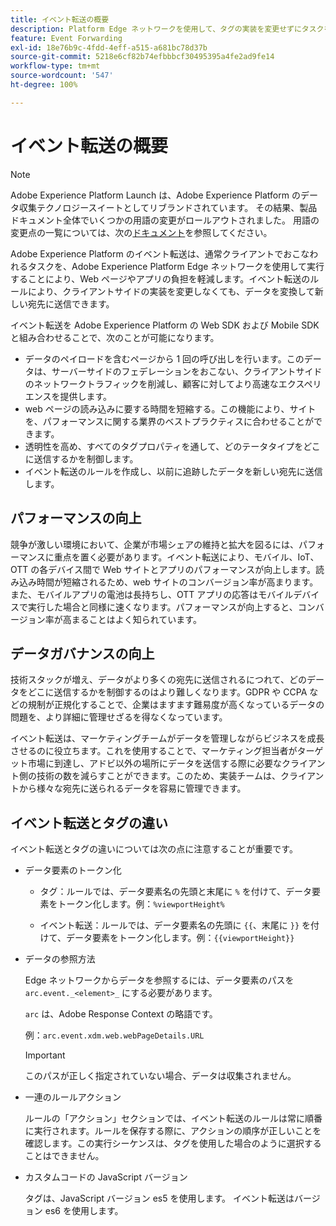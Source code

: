 ```yaml
---
title: イベント転送の概要
description: Platform Edge ネットワークを使用して、タグの実装を変更せずにタスクを実行できる、Adobe Experience Platform のイベント転送について説明します。
feature: Event Forwarding
exl-id: 18e76b9c-4fdd-4eff-a515-a681bc78d37b
source-git-commit: 5218e6cf82b74efbbbcf30495395a4fe2ad9fe14
workflow-type: tm+mt
source-wordcount: '547'
ht-degree: 100%

---
```


# イベント転送の概要

>[!NOTE]
>
>Adobe Experience Platform Launch は、Adobe Experience Platform のデータ収集テクノロジースイートとしてリブランドされています。 その結果、製品ドキュメント全体でいくつかの用語の変更がロールアウトされました。 用語の変更点の一覧については、次の[ドキュメント](../../term-updates.md)を参照してください。

Adobe Experience Platform のイベント転送は、通常クライアントでおこなわれるタスクを、Adobe Experience Platform Edge ネットワークを使用して実行することにより、Web ページやアプリの負担を軽減します。イベント転送のルールにより、クライアントサイドの実装を変更しなくても、データを変換して新しい宛先に送信できます。

イベント転送を Adobe Experience Platform の Web SDK および Mobile SDK と組み合わせることで、次のことが可能になります。

* データのペイロードを含むページから 1 回の呼び出しを行います。このデータは、サーバーサイドのフェデレーションをおこない、クライアントサイドのネットワークトラフィックを削減し、顧客に対してより高速なエクスペリエンスを提供します。
* web ページの読み込みに要する時間を短縮する。この機能により、サイトを、パフォーマンスに関する業界のベストプラクティスに合わせることができます。
* 透明性を高め、すべてのタグプロパティを通して、どのテータタイプをどこに送信するかを制御します。
* イベント転送のルールを作成し、以前に追跡したデータを新しい宛先に送信します。

## パフォーマンスの向上

競争が激しい環境において、企業が市場シェアの維持と拡大を図るには、パフォーマンスに重点を置く必要があります。イベント転送により、モバイル、IoT、OTT の各デバイス間で Web サイトとアプリのパフォーマンスが向上します。読み込み時間が短縮されるため、web サイトのコンバージョン率が高まります。また、モバイルアプリの電池は長持ちし、OTT アプリの応答はモバイルデバイスで実行した場合と同様に速くなります。パフォーマンスが向上すると、コンバージョン率が高まることはよく知られています。

## データガバナンスの向上

技術スタックが増え、データがより多くの宛先に送信されるにつれて、どのデータをどこに送信するかを制御するのはより難しくなります。GDPR や CCPA などの規制が正規化することで、企業はますます難易度が高くなっているデータの問題を、より詳細に管理せざるを得なくなっています。

イベント転送は、マーケティングチームがデータを管理しながらビジネスを成長させるのに役立ちます。これを使用することで、マーケティング担当者がターゲット市場に到達し、アドビ以外の場所にデータを送信する際に必要なクライアント側の技術の数を減らすことができます。このため、実装チームは、クライアントから様々な宛先に送られるデータを容易に管理できます。

## イベント転送とタグの違い

イベント転送とタグの違いについては次の点に注意することが重要です。

* データ要素のトークン化

   * タグ：ルールでは、データ要素名の先頭と末尾に `%` を付けて、データ要素をトークン化します。例：`%viewportHeight%`

   * イベント転送：ルールでは、データ要素名の先頭に `{{`、末尾に `}}` を付けて、データ要素をトークン化します。例：`{{viewportHeight}}`

* データの参照方法

   Edge ネットワークからデータを参照するには、データ要素のパスを `arc.event._<element>_` にする必要があります。

   `arc` は、Adobe Response Context の略語です。

   例：`arc.event.xdm.web.webPageDetails.URL`

   >[!IMPORTANT]
   >
   >このパスが正しく指定されていない場合、データは収集されません。


* 一連のルールアクション

   ルールの「アクション」セクションでは、イベント転送のルールは常に順番に実行されます。ルールを保存する際に、アクションの順序が正しいことを確認します。この実行シーケンスは、タグを使用した場合のように選択することはできません。

* カスタムコードの JavaScript バージョン

   タグは、JavaScript バージョン es5 を使用します。 イベント転送はバージョン es6 を使用します。

<!--doc Adobe Cloud Connector extension, get from Jon-->
